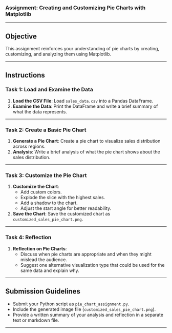 ### Assignment: Creating and Customizing Pie Charts with Matplotlib

---

## **Objective**

This assignment reinforces your understanding of pie charts by creating, customizing, and analyzing them using Matplotlib.

---

## **Instructions**

### Task 1: Load and Examine the Data

1. **Load the CSV File**: Load `sales_data.csv` into a Pandas DataFrame.
2. **Examine the Data**: Print the DataFrame and write a brief summary of what the data represents.

---

### Task 2: Create a Basic Pie Chart

1. **Generate a Pie Chart**: Create a pie chart to visualize sales distribution across regions.
2. **Analysis**: Write a brief analysis of what the pie chart shows about the sales distribution.

---

### Task 3: Customize the Pie Chart

1. **Customize the Chart**:
   - Add custom colors.
   - Explode the slice with the highest sales.
   - Add a shadow to the chart.
   - Adjust the start angle for better readability.
2. **Save the Chart**: Save the customized chart as `customized_sales_pie_chart.png`.

---

### Task 4: Reflection

1. **Reflection on Pie Charts**:
   - Discuss when pie charts are appropriate and when they might mislead the audience.
   - Suggest one alternative visualization type that could be used for the same data and explain why.

---

## **Submission Guidelines**

- Submit your Python script as `pie_chart_assignment.py`.
- Include the generated image file (`customized_sales_pie_chart.png`).
- Provide a written summary of your analysis and reflection in a separate text or markdown file.

---
